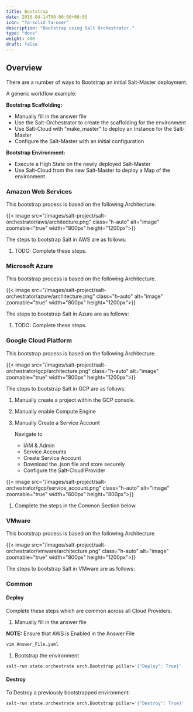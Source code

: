 ```yaml
---
title: Bootstrap
date: 2016-04-14T00:00:00+00:00
icon: "fa-solid fa-user"
description: "Bootstrap using Salt Orchestrator."
type: "docs"
weight: 400
draft: false
---
```


## Overview

There are a number of ways to Bootstrap an initial Salt-Master deployment.

A generic workflow example:

**Bootstrap Scaffolding:**

- Manually fill in the answer file
- Use the Salt-Orchestrator to create the scaffolding for the environment
- Use Salt-Cloud with "make_master" to deploy an Instance for the Salt-Master
- Configure the Salt-Master with an initial configuration

**Bootstrap Environment:**

- Execute a High State on the newly deployed Salt-Master
- Use Salt-Cloud from the new Salt-Master to deploy a Map of the environment

### Amazon Web Services

This bootstrap process is based on the following Architecture.

{{< image src="/images/salt-project/salt-orchestrator/aws/architecture.png" class="h-auto" alt="image" zoomable="true" width="800px" height="1200px">}}

The steps to bootstrap Salt in AWS are as follows:

1. TODO: Complete these steps.

### Microsoft Azure

This bootstrap process is based on the following Architecture.

{{< image src="/images/salt-project/salt-orchestrator/azure/architecture.png" class="h-auto" alt="image" zoomable="true" width="800px" height="1200px">}}

The steps to bootstrap Salt in Azure are as follows:

1. TODO: Complete these steps.

### Google Cloud Platform

This bootstrap process is based on the following Architecture.

{{< image src="/images/salt-project/salt-orchestrator/gcp/architecture.png" class="h-auto" alt="image" zoomable="true" width="800px" height="1200px">}}

The steps to bootstrap Salt in GCP are as follows:

1. Manually create a project within the GCP console.

1. Manually enable Compute Engine

1. Manually Create a Service Account

   Navigate to

   - IAM & Admin
   - Service Accounts
   - Create Service Account
   - Download the .json file and store securely
   - Configure the Salt-Cloud Provider

{{< image src="/images/salt-project/salt-orchestrator/gcp/service_account.png" class="h-auto" alt="image" zoomable="true" width="600px" height="800px">}}

1. Complete the steps in the Common Section below.

### VMware

This bootstrap process is based on the following Architecture

{{< image src="/images/salt-project/salt-orchestrator/vmware/architecture.png" class="h-auto" alt="image" zoomable="true" width="800px" height="1200px">}}

The steps to bootstrap Salt in VMware are as follows:

### Common

#### Deploy

Complete these steps which are common across all Cloud Providers.

1. Manually fill in the answer file

**NOTE:** Ensure that AWS is Enabled in the Answer File

```bash
vim Answer_File.yaml
```

1. Bootstrap the environment

```bash
salt-run state.orchestrate orch.Bootstrap pillar='{"Deploy": True}'
```

#### Destroy

To Destroy a previously bootstrapped environment:

```bash
salt-run state.orchestrate orch.Bootstrap pillar='{"Destroy": True}'
```
